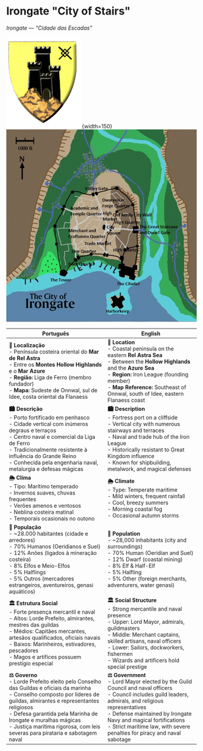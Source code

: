 # Irongate "City of Stairs"  
*Irongate — “Cidade das Escadas”*  

![free_city_of_irongate_coat_of_Arms](../../../../../assets/location/free_city_of_irongate_coat_of_Arms.gif){width=150}
![Irongate|400](../../../../../assets/location/free_city_of_irongate.jpg)  

| Português                                                                                                                                                                                                                                                                                                                                                   | English                                                                                                                                                                                                                                                                                                                                           |
| ----------------------------------------------------------------------------------------------------------------------------------------------------------------------------------------------------------------------------------------------------------------------------------------------------------------------------------------------------------- | ------------------------------------------------------------------------------------------------------------------------------------------------------------------------------------------------------------------------------------------------------------------------------------------------------------------------------------------------- |
| **📍 Localização**<br>- Península costeira oriental do **Mar de Rel Astra**<br>- Entre os **Montes Hollow Highlands** e o **Mar Azure**<br>- **Região:** Liga de Ferro (membro fundador)<br>- **Mapa:** Sudeste de Onnwal, sul de Idee, costa oriental da Flanaess                                                                                         | **📍 Location**<br>- Coastal peninsula on the eastern **Rel Astra Sea**<br>- Between the **Hollow Highlands** and the **Azure Sea**<br>- **Region:** Iron League (founding member)<br>- **Map Reference:** Southeast of Onnwal, south of Idee, eastern Flanaess coast                                                                                 |
| **🏙️ Descrição**<br>- Porto fortificado em penhasco<br>- Cidade vertical com inúmeros degraus e terraços<br>- Centro naval e comercial da Liga de Ferro<br>- Tradicionalmente resistente à influência do Grande Reino<br>- Conhecida pela engenharia naval, metalurgia e defesas mágicas                                                                    | **🏙️ Description**<br>- Fortress port on a cliffside<br>- Vertical city with numerous stairways and terraces<br>- Naval and trade hub of the Iron League<br>- Historically resistant to Great Kingdom influence<br>- Known for shipbuilding, metalwork, and magical defenses                                                                       |
| **🌦️ Clima**<br>- Tipo: Marítimo temperado<br>- Invernos suaves, chuvas frequentes<br>- Verões amenos e ventosos<br>- Neblina costeira matinal<br>- Temporais ocasionais no outono                                                                                                                                                                           | **🌦️ Climate**<br>- Type: Temperate maritime<br>- Mild winters, frequent rainfall<br>- Cool, breezy summers<br>- Morning coastal fog<br>- Occasional autumn storms                                                                                                                                                                               |
| **👥 População**<br>- ~28.000 habitantes (cidade e arredores)<br>- 70% Humanos (Oeridianos e Suel)<br>- 12% Anões (ligados à mineração costeira)<br>- 8% Elfos e Meio-Elfos<br>- 5% Halflings<br>- 5% Outros (mercadores estrangeiros, aventureiros, genasi aquáticos)                                                                                         | **👥 Population**<br>- ~28,000 inhabitants (city and surroundings)<br>- 70% Human (Oeridian and Suel)<br>- 12% Dwarf (coastal mining)<br>- 8% Elf & Half-Elf<br>- 5% Halfling<br>- 5% Other (foreign merchants, adventurers, water genasi)                                                                                                           |
| **🏛️ Estrutura Social**<br>- Forte presença mercantil e naval<br>- Altos: Lorde Prefeito, almirantes, mestres das guildas<br>- Médios: Capitães mercantes, artesãos qualificados, oficiais navais<br>- Baixos: Marinheiros, estivadores, pescadores<br>- Magos e artífices possuem prestígio especial                                                       | **🏛️ Social Structure**<br>- Strong mercantile and naval presence<br>- Upper: Lord Mayor, admirals, guildmasters<br>- Middle: Merchant captains, skilled artisans, naval officers<br>- Lower: Sailors, dockworkers, fishermen<br>- Wizards and artificers hold special prestige                                                                   |
| **⚖️ Governo**<br>- Lorde Prefeito eleito pelo Conselho das Guildas e oficiais da marinha<br>- Conselho composto por líderes de guildas, almirantes e representantes religiosos<br>- Defesa garantida pela Marinha de Irongate e muralhas mágicas<br>- Justiça marítima rigorosa, com leis severas para pirataria e sabotagem naval                         | **⚖️ Government**<br>- Lord Mayor elected by the Guild Council and naval officers<br>- Council includes guild leaders, admirals, and religious representatives<br>- Defense maintained by Irongate Navy and magical fortifications<br>- Strict maritime law, with severe penalties for piracy and naval sabotage                                  |
